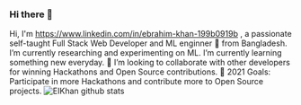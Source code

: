 ### Hi there 👋
Hi, I'm https://www.linkedin.com/in/ebrahim-khan-199b0919b , a passionate self-taught Full Stack Web Developer and ML enginner 🚀 from Bangladesh.
I’m currently researching and experimenting on ML.
I’m currently learning something new everyday.
 👯 I’m looking to collaborate with other developers for winning Hackathons and Open Source contributions.
 🥅 2021 Goals: Participate in more Hackathons and contribute more to Open Source projects.
![EIKhan github stats](https://github-readme-stats.vercel.app/api?username=EIKhan)
